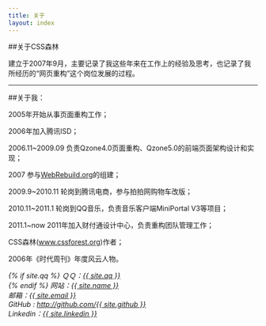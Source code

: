 ```yaml
---
title: 关于
layout: index
---
```


##关于CSS森林

建立于2007年9月，主要记录了我这些年来在工作上的经验及思考，也记录了我所经历的“网页重构”这个岗位发展的过程。

----

##关于我：

2005年开始从事页面重构工作；

2006年加入腾讯ISD；

2006.11~2009.09
负责Qzone4.0页面重构、Qzone5.0的前端页面架构设计和实现；

2007
参与[WebRebuild.org](http://webrebuild.org/about.html)的组建；

2009.9~2010.11
轮岗到腾讯电商，参与拍拍网购物车改版；

2010.11~2011.1
轮岗到QQ音乐，负责音乐客户端MiniPortal V3等项目；

2011.1~now
2011年加入财付通设计中心，负责重构团队管理工作；

CSS森林(www.cssforest.org)作者；

2006年《时代周刊》年度风云人物。

<address>
{% if site.qq %}
ＱＱ：<a title="QQ" href="tencent://message/?uin={{ site.qq }}">{{ site.qq }}</a><br />
{% endif %}
网站：<a title="邮箱" href="{{ site.url }}">{{ site.name }}</a><br />
邮箱：<a title="邮箱" href="mailto:{{ site.email }}">{{ site.email }}</a><br />
GitHub : <a title="Github" href="http://github.com/{{ site.github }}">http://github.com/{{ site.github }}</a><br />
Linkedin：<a title="Github" href="https://www.linkedin.com/in/{{ site.linkedin }}">{{ site.linkedin }}</a>
</address>
